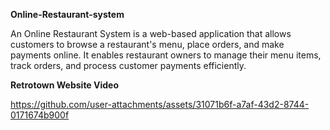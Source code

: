 **Online-Restaurant-system**

An Online Restaurant System is a web-based application that allows customers to browse a restaurant's menu, place orders, and make payments online. It enables restaurant owners to manage their menu items, track orders, and process customer payments efficiently.


**Retrotown Website Video** <br/>

https://github.com/user-attachments/assets/31071b6f-a7af-43d2-8744-0171674b900f





